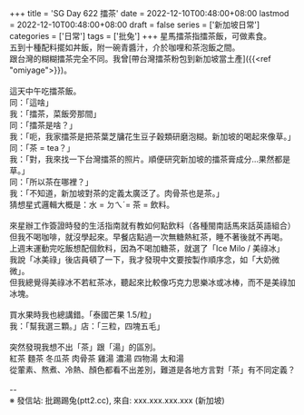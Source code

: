 +++
title = 'SG Day 622 擂茶'
date = 2022-12-10T00:48:00+08:00
lastmod = 2022-12-10T00:48:00+08:00
draft = false
series = ['新加坡日常']
categories = ['日常']
tags = ['批兔']
+++
星馬擂茶指擂茶飯，可做素食。<br>
五到十種配料擺如丼飯，附一碗青醬汁，介於咖哩和茶泡飯之間。<br>
跟台灣的糊糊擂茶完全不同。我曾[帶台灣擂茶粉包到新加坡當土產]({{<ref "omiyage">}})。<br>
<br>
這天中午吃擂茶飯。<br>
同：「這啥」<br>
我：「擂茶，菜飯旁那間」<br>
同：「擂茶是啥？」<br>
我：「呃，我家擂茶是把茶葉芝牗花生豆子穀類研磨泡糊。新加坡的喝起來像草。」<br>
同：「茶 = tea？」<br>
我：「對，我來找一下台灣擂茶的照片。順便研究新加坡的擂茶膏成分…果然都是草。」<br>
同：「所以茶在哪裡？」<br>
我：「不知道，新加坡對茶的定義太廣泛了。肉骨茶也是茶。」<br>
猜想星式邏輯大概是：水 = ㄉㄟˊ= 茶 = 飲料。<br>
<br>
來星辦工作簽證時發的生活指南就有教如何點飲料（各種閩南話馬來話英語組合）<br>
但我不喝咖啡，就沒學起來。早餐店點過一次無糖熱紅茶，睡不著後就不再喝。<br>
上週末運動完吃飯想配個飲料，因為不喝加糖茶，就選了「Ice Milo / 美祿冰」<br>
我說「冰美祿」後店員頓了一下，我才發現中文要按製作順序念，如「大奶微微」。<br>
但我總覺得美祿冰不若紅茶冰，聽起來比較像巧克力思樂冰或冰棒，而不是美祿加冰塊。<br>
<br>
買水果時我也總講錯。「泰國芒果 1.5/粒」<br>
我：「幫我選三顆。」店：「三粒，四塊五毛」<br>
<br>
突然發現我想不出「茶」跟「湯」的區別。<br>
紅茶 麵茶 冬瓜茶 肉骨茶 雞湯 濃湯 四物湯 太和湯<br>
從葷素、熬煮、冷熱、顏色都看不出差別，難道是各地方言對「茶」有不同定義？<br>
<br>
--<br>
※ 發信站: 批踢踢兔(ptt2.cc), 來自: xxx.xxx.xxx.xxx (新加坡)<br>
